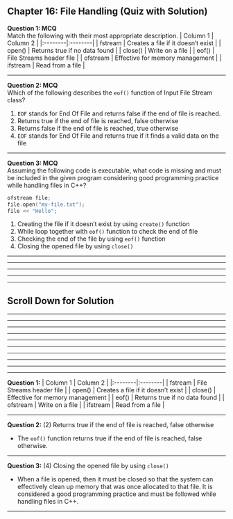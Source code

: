 ## Chapter 16: File Handling (Quiz with Solution)     

__Question 1: MCQ__     
Match the following with their most appropriate description. 
| Column 1 | Column 2 |
|:--------|:--------|
| fstream  | Creates a file if it doesn’t exist  |
| open() |  Returns true if no data found |
| close() |  Write on a file |
| eof() |  File Streams header file |
| ofstream  |  Effective for memory management  |
| ifstream  |  Read from a file |

----- 

__Question 2: MCQ__     
Which of the following describes the `eof()` function of Input File Stream class?  
1. `EOF` stands for End Of File and returns false if the end of file is reached. 
2. Returns true if the end of file is reached, false otherwise
3. Returns false if the end of file is reached, true otherwise
4. `EOF` stands for End Of File and returns true if it finds a valid data on the file

---- 
 
__Question 3: MCQ__     
Assuming the following code is executable, what code is missing and must be included in the given program considering good programming practice while handling files in C++? 
```C
ofstream file;
file.open("my-file.txt");
file << "Hello";
``` 
 
1. Creating the file if it doesn’t exist by using `create()` function 
2. While loop together with `eof()` function to check the end of file
3. Checking the end of the file by using `eof()` function
4. Closing the opened file by using `close()` 

---- 

----
----
----
----

## Scroll Down for Solution 
----
----
----
----
----
----
----
----
----
----
__Question 1:__ 
| Column 1 | Column 2 |
|:--------|:--------|
| fstream  | File Streams header file |
| open() |  Creates a file if it doesn’t exist |
| close() |  Effective for memory management |
| eof() |  Returns true if no data found |
| ofstream  |  Write on a file |
| ifstream  |  Read from a file |


---- 
__Question 2:__ (2) Returns true if the end of file is reached, false otherwise  
- The `eof()` function returns true if the end of file is reached, false otherwise.    

---- 
__Question 3:__ (4) Closing the opened file by using `close()`   
- When a file is opened, then it must be closed so that the system can effectively clean up memory that was once allocated to that file. It is considered a good programming practice and must be followed while handling files in C++.    

---- 
